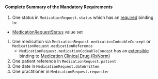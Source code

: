 #### Complete Summary of the Mandatory Requirements

1.  One status in `MedicationRequest.status` which has an [required](http://build.fhir.org/terminologies.html#required) binding to:
-   [MedicationRequestStatus] value set
1.  One medication via `MedicationRequest.medicationCodeableConcept` or `MedicationRequest.medicationReference`   
     -  `MedicationRequest.medicationCodeableConcept` has an [extensible](http://build.fhir.org/terminologies.html#extensible) binding to [Medication Clinical Drug (RxNorm)]
1.  One patient reference in `MedicationRequest.patient`
1.  One date in `MedicationRequest.dateWritten`
1.  One practitioner in `MedicationRequest.requester`


  [Medication Clinical Drug (RxNorm)]: Valueset-us-core-medication-codes.html
  [MedicationRequestStatus]: http://build.fhir.org/Valueset-medication-request-status.html
[MedicationStatementStatus]: http://build.fhir.org/Valueset-medication-statement-status.html
